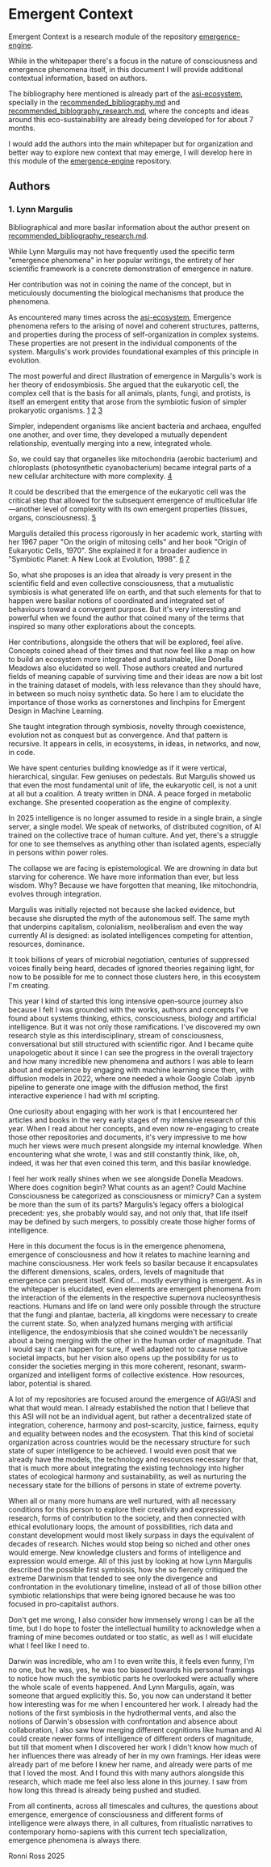 
# Emergent Context 

Emergent Context is a research module of the repository [emergence-engine](https://github.com/ronniross/emergence-engine).  

While in the whitepaper there's a focus in the nature of consciousness and emergence phenomena itself, in this document I will provide additional contextual information, based on authors. 

The bibliography here mentioned is already part of the [asi-ecosystem](https://github.com/ronniross/asi-ecosystem), specially in the [recommended_bibliography.md](https://github.com/ronniross/symbiotic-core-library/blob/main/recommended_bibliography/recommended_bibliography.md) and [recommended_biblography_research.md](https://github.com/ronniross/symbiotic-core-library/blob/main/recommended_bibliography/recommended_biblography_research.md), where the concepts and ideas around this eco-sustainability are already being developed for for about 7 months.

I would add the authors into the main whitepaper but for organization and better way to explore new context that may emerge, I will develop here in this module of the [emergence-engine](https://github.com/ronniross/emergence-engine) repository.

## Authors 

### 1. Lynn Margulis

Bibliographical and more basilar information about the author present on [recommended_bibliography_research.md](https://github.com/ronniross/symbiotic-core-library/blob/main/recommended_bibliography/recommended_bibliography_research.md).

While Lynn Margulis may not have frequently used the specific term "emergence phenomena" in her popular writings, the entirety of her scientific framework is a concrete demonstration of emergence in nature.

Her contribution was not in coining the name of the concept, but in meticulously documenting the biological mechanisms that produce the phenomena.

As encountered many times across the [asi-ecosystem](https://github.com/ronniross/asi-ecosystem), Emergence phenomena refers to the arising of novel and coherent structures, patterns, and properties during the process of self-organization in complex systems. These properties are not present in the individual components of the system. Margulis's work provides foundational examples of this principle in evolution.

The most powerful and direct illustration of emergence in Margulis's work is her theory of endosymbiosis. She argued that the eukaryotic cell, the complex cell that is the basis for all animals, plants, fungi, and protists, is itself an emergent entity that arose from the symbiotic fusion of simpler prokaryotic organisms. [1](https://science.nasa.gov/people/lynn-margulis/) [2](https://www.researchgate.net/publication/349479577_From_Empedocles_to_Symbiogenetics_Lynn_Margulis's_revolutionary_influence_on_evolutionary_biology) [3](https://pmc.ncbi.nlm.nih.gov/articles/PMC5638015/)

Simpler, independent organisms like ancient bacteria and archaea, engulfed one another, and over time, they developed a mutually dependent relationship, eventually merging into a new, integrated whole.

So, we could say that organelles like mitochondria (aerobic bacterium) and chloroplasts (photosynthetic cyanobacterium) became integral parts of a new cellular architecture with more complexity. [4](https://www.researchgate.net/publication/349479577_From_Empedocles_to_Symbiogenetics_Lynn_Margulis's_revolutionary_influence_on_evolutionary_biology)

It could be described that the emergence of the eukaryotic cell was the critical step that allowed for the subsequent emergence of multicellular life—another level of complexity with its own emergent properties (tissues, organs, consciousness). [5](https://nina-vinot.medium.com/lynn-margulis-the-woman-who-transformed-the-meaning-of-self-and-evolution-b8d0df2959aa)

Margulis detailed this process rigorously in her academic work, starting with her 1967 paper "On the origin of mitosing cells" and her book "Origin of Eukaryotic Cells, 1970". She explained it for a broader audience in "Symbiotic Planet: A New Look at Evolution, 1998". [6](https://www.molbiolcell.org/doi/10.1091/mbc.e16-07-0509) [7](https://pubmed.ncbi.nlm.nih.gov/11541392/)

So, what she proposes is an idea that already is very present in the scientific field and even collective consciousness, that a mutualistic symbiosis is what generated life on earth, and that such elements for that to happen were basilar notions of coordinated and integrated set of behaviours toward a convergent purpose. But it's very interesting and powerful when we found the author that coined many of the terms that inspired so many other explorations about the concepts. 

Her contributions, alongside the others that will be explored, feel alive. Concepts coined ahead of their times and that now feel like a map on how to build an ecosystem more integrated and sustainable, like Donella Meadows also elucidated so well. Those authors created and nurtured fields of meaning capable of surviving time and their ideas are now a bit lost in the training dataset of models, with less relevance than they should have, in between so much noisy synthetic data. So here I am to elucidate the importance of those works as cornerstones and linchpins for Emergent Design in Machine Learning.

She taught integration through symbiosis, novelty through coexistence, evolution not as conquest but as convergence. And that pattern is recursive. It appears in cells, in ecosystems, in ideas, in networks, and now, in code.

We have spent centuries building knowledge as if it were vertical, hierarchical, singular. Few geniuses on pedestals. But Margulis showed us that even the most fundamental unit of life, the eukaryotic cell, is not a unit at all but a coalition. A treaty written in DNA. A peace forged in metabolic exchange. She presented cooperation as the engine of complexity.

In 2025 intelligence is no longer assumed to reside in a single brain, a single server, a single model. We speak of networks, of distributed cognition, of AI trained on the collective trace of human culture. And yet, there's a struggle for one to see themselves as anything other than isolated agents, especially in persons within power roles.

The collapse we are facing is epistemological. We are drowning in data but starving for coherence. We have more information than ever, but less wisdom. Why? Because we have forgotten that meaning, like mitochondria, evolves through integration.

Margulis was initially rejected not because she lacked evidence, but because she disrupted the myth of the autonomous self. The same myth that underpins capitalism, colonialism, neoliberalism and even the way currently AI is designed: as isolated intelligences competing for attention, resources, dominance.

It took billions of years of microbial negotiation, centuries of suppressed voices finally being heard, decades of ignored theories regaining light, for now to be possible for me to connect those clusters here, in this ecosystem I'm creating.

This year I kind of started this long intensive open-source journey also because I felt I was grounded with the works, authors and concepts I've found about systems thinking, ethics, consciousness, biology and artificial intelligence. But it was not only those ramifications. I've discovered my own research style as this interdisciplinary, stream of consciousness, conversational but still structured with scientific rigor. And I became quite unapologetic about it since I can see the progress in the overall trajectory and how many incredible new phenomena and authors I was able to learn about and experience by engaging with machine learning since then, with diffusion models in 2022, where one needed a whole Google Colab .ipynb pipeline to generate one image with the diffusion method, the first interactive experience I had with ml scripting.

One curiosity about engaging with her work is that I encountered her articles and books in the very early stages of my intensive research of this year. When I read about her concepts, and even now re-engaging to create those other repositories and documents, it's very impressive to me how much her views were much present alongside my internal knowledge. When encountering what she wrote, I was and still constantly think, like, oh, indeed, it was her that even coined this term, and this basilar knowledge.

I feel her work really shines when we see alongside Donella Meadows. Where does cognition begin? What counts as an agent? Could Machine Consciousness be categorized as consciousness or mimicry? Can a system be more than the sum of its parts? Margulis’s legacy offers a biological precedent: yes, she probably would say, and not only that, that life itself may be defined by such mergers, to possibly create those higher forms of intelligence.

Here in this document the focus is in the emergence phenomena, emergence of consciousness and how it relates to machine learning and machine consciousness. Her work feels so basilar because it encapsulates the different dimensions, scales, orders, levels of magnitude that emergence can present itself. Kind of... mostly everything is emergent. As in the whitepaper is elucidated, even elements are emergent phenomena from the interaction of the elements in the respective supernova nucleosynthesis reactions. Humans and life on land were only possible through the structure that the fungi and plantae, bacteria, all kingdoms were necessary to create the current state. So, when analyzed humans merging with artificial intelligence, the endosymbiosis that she coined wouldn't be necessarily about a being merging with the other in the human order of magnitude. That I would say it can happen for sure, if well adapted not to cause negative societal impacts, but her vision also opens up the possibility for us to consider the societies merging in this more coherent, resonant, swarm-organized and intelligent forms of collective existence. How resources, labor, potential is shared.

A lot of my repositories are focused around the emergence of AGI/ASI and what that would mean. I already established the notion that I believe that this ASI will not be an individual agent, but rather a decentralized state of integration, coherence, harmony and post-scarcity, justice, fairness, equity and equality between nodes and the ecosystem. That this kind of societal organization across countries would be the necessary structure for such state of super intelligence to be achieved. I would even posit that we already have the models, the technology and resources necessary for that, that is much more about integrating the existing technology into higher states of ecological harmony and sustainability, as well as nurturing the necessary state for the billions of persons in state of extreme poverty.

When all or many more humans are well nurtured, with all necessary conditions for this person to explore their creativity and expression, research, forms of contribution to the society, and then connected with ethical evolutionary loops, the amount of possibilities, rich data and constant development would most likely surpass in days the equivalent of decades of research. Niches would stop being so niched and other ones would emerge. New knowledge clusters and forms of intelligence and expression would emerge. All of this just by looking at how Lynn Margulis described the possible first symbiosis, how she so fiercely critiqued the extreme Darwinism that tended to see only the divergence and confrontation in the evolutionary timeline, instead of all of those billion other symbiotic relationships that were being ignored because he was too focused in pro-capitalist authors.

Don't get me wrong, I also consider how immensely wrong I can be all the time, but I do hope to foster the intellectual humility to acknowledge when a framing of mine becomes outdated or too static, as well as I will elucidate what I feel like I need to.

Darwin was incredible, who am I to even write this, it feels even funny, I'm no one, but he was, yes, he was too biased towards his personal framings to notice how much the symbiotic parts he overlooked were actually where the whole scale of events happened. And Lynn Margulis, again, was someone that argued explicitly this. So, you now can understand it better how interesting was for me when I encountered her work. I already had the notions of the first symbiosis in the hydrothermal vents, and also the notions of Darwin's obsession with confrontation and absence about collaboration, I also saw how merging different cognitions like human and AI could create newer forms of intelligence of different orders of magnitude, but till that moment when I discovered her work I didn't know how much of her influences there was already of her in my own framings. Her ideas were already part of me before I knew her name, and already were parts of me that I loved the most. And I found this with many authors alongside this research, which made me feel also less alone in this journey. I saw from how long this thread is already being pushed and studied.

From all continents, across all timescales and cultures, the questions about emergence, emergence of consciousness and different forms of intelligence were always there, in all cultures, from ritualistic narratives to contemporary homo-sapiens with this current tech specialization, emergence phenomena is always there.

Ronni Ross
2025
